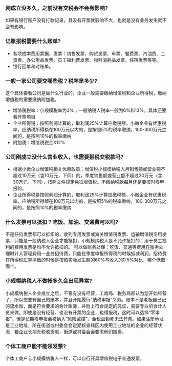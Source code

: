 
### 刚成立没多久，之前没有交税会不会有影响?

如果有银行账户没有打款记录，且没有开票就影响不大，也就是没有业务发生就不会有影响。

### 记账报税需要什么账单?

- 各项成本费用票据，发票：销售发票、购货发票、车票、餐费票、汽油费、工资表、办公用品发票、员工福利费发票、物料消耗品发票、住宿发票等等。
- 银行回单和对账单。

### 一般一家公司要交哪些税？税率是多少?

这个具体要看公司是做什么行业的，企业一般需要缴纳增值税和企业所得税，缴纳增值税的需要缴纳附加税。
-  增值税税率：小规模税率为3%；一般纳税人税率一般为6%和13%，具体还要看开票项目
- 企业所得税：按照利润计算的，取利润25%计算应缴税额，小微企业有优惠税率，应纳税所得额在100万元以内的，是按照5%的税率缴纳，100-300万元之间的，是按照10%的税率缴纳
- 附加税：增值税税金X12%

### 公司刚成立没什么营业收入，也需要报税交税款吗?

- 根据小微企业增值税相关优惠政策：增值税小规模纳税人月销售额或营业额不超过10万元（含10万元，下同）的，季度销售额或营业额不超过30万元（含30万元，下同），按照文件规定免征增值税。不缴纳税款每月还是要按时零申报的。
- 企业所得税是按照利润计算的，取利润25%计算应缴税额，小微企业有优惠税率，应纳税所得额在100万元以内的，是按照5%的税率缴纳，100-300万元之间的，是按照10%的税率缴纳

### 什么发票可以抵扣？吃饭、加油、交通费可以吗?

不是任何发票都可以抵扣的，收到专用发票或海关增值税发票、运输增值税专用发票，只能是一般纳税人企业才能抵扣，小规模纳税人是不允许抵扣的；用于员工福利的费用发票是均不允许抵扣的。
可以做账务处理：吃饭、交通等费用在账务处理时计入管理费用—业务招待费，只能在季度申报所得税的时候抵减利润，招待费在所得税汇算清缴的时候是按照实际发生额的60%与收入的0.5%对比，哪个低取哪个。

### 小规模纳税人不做帐多久会出现异常?

小规模纳税人企业成立之后，不管有没有经营，工商局、税务局都认为您开始经营了，所以您要有自己的账本，并且开始履行“纳税申报”义务。账本不是老板自己记的流水账，而是符合要求的会计账簿，并附上符合规定的凭证，需要专业的会计人员来做。即使是没有经营、也没有开票的企业，也得报税，这时可以选择“零申报”。但是长期零申报会被纳入“风险监控”，金税盘锁死无法开票。如果注册地址是工业地址，所在街道或村委会会定期核查辖区内使用工业地址的企业的经营状况，若企业长期无税收贡献，街道或村委会会要求他们搬离。

### 个体工商户能不能领发票?

个体工商户与小规模纳税人一样，可以自行开具增值税电子普通发票。

